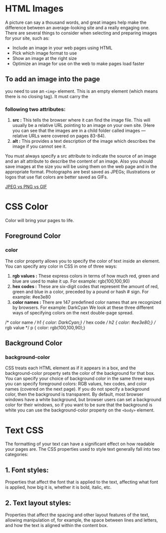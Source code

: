 # HTML Images
A picture can say a thousand words, and great
images help make the difference between an
average-looking site and a really engaging one. There are several things to consider when selecting and
preparing images for your site, such as:
* Include an image in your web pages using HTML
* Pick which image format to use
* Show an image at the right size
* Optimize an image for use on the web to make pages load faster

## To add an image into the page
you need to use an ```<img>```
element. This is an empty
element (which means there is
no closing tag). It must carry the
### following two attributes:
1. **src :**
This tells the browser where
it can find the image file. This
will usually be a relative URL
pointing to an image on your
own site. (Here you can see that
the images are in a child folder
called images — relative URLs
were covered on pages 83-84).
2. **alt :** 
This provides a text description
of the image which describes the
image if you cannot see it.

You must always specify a src attribute to indicate the
source of an image and an alt attribute to describe the
content of an image.
Also you should save images at the size you will be using
them on the web page and in the appropriate format.
Photographs are best saved as JPEGs; illustrations or
logos that use flat colors are better saved as GIFs.

 [JPEG vs PNG vs GIF](https://blog.imagekit.io/jpeg-vs-png-vs-gif-which-image-format-to-use-and-when-c8913ae3e01d)

# CSS Color 
Color will bring your pages to life.
## Foreground Color
### color
The color property allows you
to specify the color of text inside
an element. You can specify any
color in CSS in one of three ways:
1. **rgb values :**
These express colors in terms
of how much red, green and
blue are used to make it up. For
example: rgb(100,100,90)
2. **hex codes :**
These are six-digit codes that
represent the amount of red,
green and blue in a color,
preceded by a pound or hash #
sign. For example: #ee3e80
3. **color names :**
There are 147 predefined color
names that are recognized
by browsers. For example:
DarkCyan
We look at these three different
ways of specifying colors on the
next double-page spread.

/* color name */
h1 {
color: DarkCyan;}
/* hex code */
h2 {
color: #ee3e80;}
/* rgb value */
p {
color: rgb(100,100,90);}

## Background Color
### background-color
CSS treats each HTML element
as if it appears in a box, and the
background-color property
sets the color of the background
for that box.
You can specify your choice of
background color in the same
three ways you can specify
foreground colors: RGB values,
hex codes, and color names
(covered on the next page).
If you do not specify a
background color, then the
background is transparent.
By default, most browser
windows have a white
background, but browser users
can set a background color for
their windows, so if you want
to be sure that the background
is white you can use the
background-color property on
the ```<body>``` element.

# Text CSS
The formatting of your text can have a significant effect
on how readable your pages are. The CSS properties used to style text generally fall into two categories:

## 1. Font styles: 
Properties that affect the font that is applied to the text, affecting what font is applied, how big it is, whether it is bold, italic, etc.
## 2. Text layout styles:
 Properties that affect the spacing and other layout features of the text, allowing manipulation of, for example, the space between lines and letters, and how the text is aligned within the content box.

